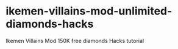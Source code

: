 # ikemen-villains-mod-unlimited-diamonds-hacks
Ikemen Villains Mod 150K free diamonds Hacks tutorial
